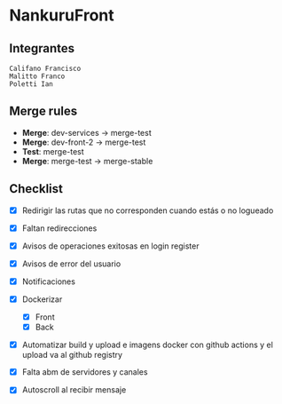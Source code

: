 # NankuruFront

## Integrantes
```
Califano Francisco 
Malitto Franco     
Poletti Ian        
```
## Merge rules
- **Merge**: dev-services -> merge-test
- **Merge**: dev-front-2  -> merge-test
- **Test**: merge-test
- **Merge**: merge-test -> merge-stable

## Checklist
- [X] Redirigir las rutas que no corresponden cuando estás o no logueado
- [X] Faltan redirecciones
- [X] Avisos de operaciones exitosas en login register
- [X] Avisos de error del usuario 
- [X] Notificaciones
- [X] Dockerizar 
    - [X] Front
    - [X] Back
- [X] Automatizar build y upload e imagens docker con github actions y el upload va al github registry
- [X] Falta abm de servidores y canales
- [X] Autoscroll al recibir mensaje


